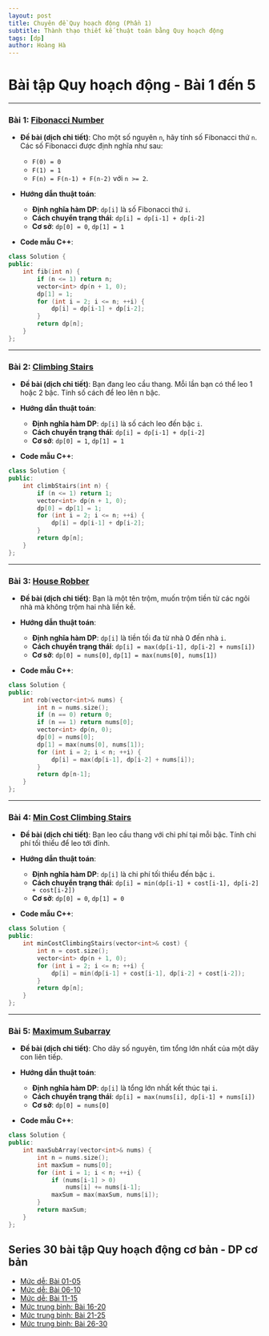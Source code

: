```yaml
---
layout: post
title: Chuyên đề Quy hoạch động (Phần 1)
subtitle: Thành thạo thiết kế thuật toán bằng Quy hoạch động
tags: [dp]
author: Hoàng Hà
---
```


# Bài tập Quy hoạch động - Bài 1 đến 5

---

### Bài 1: [Fibonacci Number](https://leetcode.com/problems/fibonacci-number/)

- **Đề bài (dịch chi tiết)**:
  Cho một số nguyên `n`, hãy tính số Fibonacci thứ `n`.
  Các số Fibonacci được định nghĩa như sau:
  - `F(0) = 0`
  - `F(1) = 1`
  - `F(n) = F(n-1) + F(n-2)` với `n >= 2`.
  
- **Hướng dẫn thuật toán**:
  - **Định nghĩa hàm DP**: `dp[i]` là số Fibonacci thứ `i`.
  - **Cách chuyển trạng thái**: `dp[i] = dp[i-1] + dp[i-2]`
  - **Cơ sở**: `dp[0] = 0`, `dp[1] = 1`

- **Code mẫu C++**:
```cpp
class Solution {
public:
    int fib(int n) {
        if (n <= 1) return n;
        vector<int> dp(n + 1, 0);
        dp[1] = 1;
        for (int i = 2; i <= n; ++i) {
            dp[i] = dp[i-1] + dp[i-2];
        }
        return dp[n];
    }
};
```

---

### Bài 2: [Climbing Stairs](https://leetcode.com/problems/climbing-stairs/)

- **Đề bài (dịch chi tiết)**:
  Bạn đang leo cầu thang. Mỗi lần bạn có thể leo 1 hoặc 2 bậc. Tính số cách để leo lên n bậc.

- **Hướng dẫn thuật toán**:
  - **Định nghĩa hàm DP**: `dp[i]` là số cách leo đến bậc `i`.
  - **Cách chuyển trạng thái**: `dp[i] = dp[i-1] + dp[i-2]`
  - **Cơ sở**: `dp[0] = 1`, `dp[1] = 1`

- **Code mẫu C++**:
```cpp
class Solution {
public:
    int climbStairs(int n) {
        if (n <= 1) return 1;
        vector<int> dp(n + 1, 0);
        dp[0] = dp[1] = 1;
        for (int i = 2; i <= n; ++i) {
            dp[i] = dp[i-1] + dp[i-2];
        }
        return dp[n];
    }
};
```

---

### Bài 3: [House Robber](https://leetcode.com/problems/house-robber/)

- **Đề bài (dịch chi tiết)**:
  Bạn là một tên trộm, muốn trộm tiền từ các ngôi nhà mà không trộm hai nhà liền kề.

- **Hướng dẫn thuật toán**:
  - **Định nghĩa hàm DP**: `dp[i]` là tiền tối đa từ nhà 0 đến nhà `i`.
  - **Cách chuyển trạng thái**: `dp[i] = max(dp[i-1], dp[i-2] + nums[i])`
  - **Cơ sở**: `dp[0] = nums[0]`, `dp[1] = max(nums[0], nums[1])`

- **Code mẫu C++**:
```cpp
class Solution {
public:
    int rob(vector<int>& nums) {
        int n = nums.size();
        if (n == 0) return 0;
        if (n == 1) return nums[0];
        vector<int> dp(n, 0);
        dp[0] = nums[0];
        dp[1] = max(nums[0], nums[1]);
        for (int i = 2; i < n; ++i) {
            dp[i] = max(dp[i-1], dp[i-2] + nums[i]);
        }
        return dp[n-1];
    }
};
```

---

### Bài 4: [Min Cost Climbing Stairs](https://leetcode.com/problems/min-cost-climbing-stairs/)

- **Đề bài (dịch chi tiết)**:
  Bạn leo cầu thang với chi phí tại mỗi bậc. Tính chi phí tối thiểu để leo tới đỉnh.

- **Hướng dẫn thuật toán**:
  - **Định nghĩa hàm DP**: `dp[i]` là chi phí tối thiểu đến bậc `i`.
  - **Cách chuyển trạng thái**: `dp[i] = min(dp[i-1] + cost[i-1], dp[i-2] + cost[i-2])`
  - **Cơ sở**: `dp[0] = 0`, `dp[1] = 0`

- **Code mẫu C++**:
```cpp
class Solution {
public:
    int minCostClimbingStairs(vector<int>& cost) {
        int n = cost.size();
        vector<int> dp(n + 1, 0);
        for (int i = 2; i <= n; ++i) {
            dp[i] = min(dp[i-1] + cost[i-1], dp[i-2] + cost[i-2]);
        }
        return dp[n];
    }
};
```

---

### Bài 5: [Maximum Subarray](https://leetcode.com/problems/maximum-subarray/)

- **Đề bài (dịch chi tiết)**:
  Cho dãy số nguyên, tìm tổng lớn nhất của một dãy con liên tiếp.

- **Hướng dẫn thuật toán**:
  - **Định nghĩa hàm DP**: `dp[i]` là tổng lớn nhất kết thúc tại `i`.
  - **Cách chuyển trạng thái**: `dp[i] = max(nums[i], dp[i-1] + nums[i])`
  - **Cơ sở**: `dp[0] = nums[0]`

- **Code mẫu C++**:
```cpp
class Solution {
public:
    int maxSubArray(vector<int>& nums) {
        int n = nums.size();
        int maxSum = nums[0];
        for (int i = 1; i < n; ++i) {
            if (nums[i-1] > 0)
                nums[i] += nums[i-1];
            maxSum = max(maxSum, nums[i]);
        }
        return maxSum;
    }
};
```
## Series 30 bài tập Quy hoạch động cơ bản - DP cơ bản
- [Mức dễ: Bài 01-05](https://habelle.github.io/2025-04-27-chuyen-de-quy-hoach-dong-dp-01-05/)
- [Mức dễ: Bài 06-10](https://habelle.github.io/2025-04-27-chuyen-de-quy-hoach-dong-dp-06-10/)
- [Mức dễ: Bài 11-15](https://habelle.github.io/2025-04-27-chuyen-de-quy-hoach-dong-dp-11-15/)
- [Mức trung bình: Bài 16-20](https://habelle.github.io/2025-04-27-chuyen-de-quy-hoach-dong-dp-16-20/)
- [Mức trung bình: Bài 21-25](https://habelle.github.io/2025-04-27-chuyen-de-quy-hoach-dong-dp-21-25/)
- [Mức trung bình: Bài 26-30](https://habelle.github.io/2025-04-27-chuyen-de-quy-hoach-dong-dp-26-30/)
